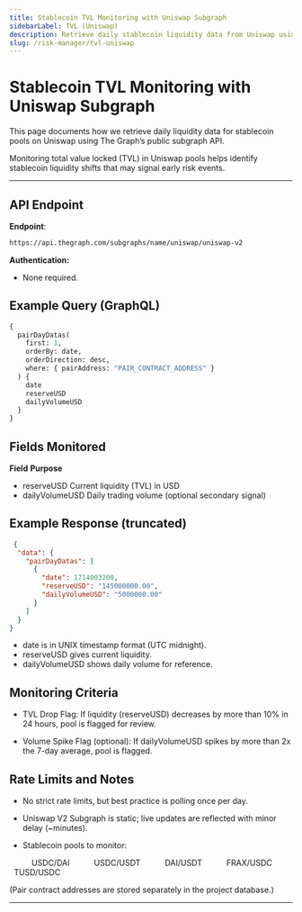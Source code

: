```yaml
---
title: Stablecoin TVL Monitoring with Uniswap Subgraph
sidebarLabel: TVL (Uniswap)
description: Retrieve daily stablecoin liquidity data from Uniswap using The Graph's public subgraph API.
slug: /risk-manager/tvl-uniswap
---
```


# Stablecoin TVL Monitoring with Uniswap Subgraph

This page documents how we retrieve daily liquidity data for stablecoin pools on Uniswap using The Graph’s public subgraph API.

Monitoring total value locked (TVL) in Uniswap pools helps identify stablecoin liquidity shifts that may signal early risk events.

---

## API Endpoint

**Endpoint**:
```bash
https://api.thegraph.com/subgraphs/name/uniswap/uniswap-v2
```
**Authentication:**
- None required.

## Example Query (GraphQL)

```graphql
{
  pairDayDatas(
    first: 1,
    orderBy: date,
    orderDirection: desc,
    where: { pairAddress: "PAIR_CONTRACT_ADDRESS" }
  ) {
    date
    reserveUSD
    dailyVolumeUSD
  }
}
```

## Fields Monitored

**Field**	        **Purpose**
- reserveUSD	    Current liquidity (TVL) in USD
- dailyVolumeUSD	Daily trading volume (optional secondary signal)

## Example Response (truncated)

```json
 {
  "data": {
    "pairDayDatas": [
      {
        "date": 1714003200,
        "reserveUSD": "145000000.00",
        "dailyVolumeUSD": "5000000.00"
      }
    ]
  }
}
```
- date is in UNIX timestamp format (UTC midnight).
- reserveUSD gives current liquidity.
- dailyVolumeUSD shows daily volume for reference.

## Monitoring Criteria

- TVL Drop Flag: If liquidity (reserveUSD) decreases by more than 10% in 24 hours, pool is flagged for review.

- Volume Spike Flag (optional): If dailyVolumeUSD spikes by more than 2x the 7-day average, pool is flagged.

## Rate Limits and Notes

- No strict rate limits, but best practice is polling once per day.

- Uniswap V2 Subgraph is static; live updates are reflected with minor delay (~minutes).

- Stablecoin pools to monitor:

&nbsp; &nbsp; &nbsp; &nbsp; &nbsp; USDC/DAI
&nbsp; &nbsp; &nbsp; &nbsp; &nbsp; USDC/USDT
&nbsp; &nbsp; &nbsp; &nbsp; &nbsp; DAI/USDT
&nbsp; &nbsp; &nbsp; &nbsp; &nbsp; FRAX/USDC
&nbsp; &nbsp; &nbsp; &nbsp; &nbsp; TUSD/USDC

(Pair contract addresses are stored separately in the project database.)

---
